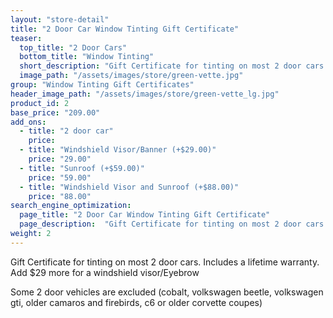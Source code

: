```yaml
---
layout: "store-detail"
title: "2 Door Car Window Tinting Gift Certificate"
teaser:
  top_title: "2 Door Cars"
  bottom_title: "Window Tinting"
  short_description: "Gift Certificate for tinting on most 2 door cars. Includes a lifetime warranty."
  image_path: "/assets/images/store/green-vette.jpg"
group: "Window Tinting Gift Certificates"
header_image_path: "/assets/images/store/green-vette_lg.jpg"
product_id: 2
base_price: "209.00"
add_ons:
  - title: "2 door car"
    price:
  - title: "Windshield Visor/Banner (+$29.00)"
    price: "29.00"
  - title: "Sunroof (+$59.00)"
    price: "59.00"    
  - title: "Windshield Visor and Sunroof (+$88.00)"
    price: "88.00"
search_engine_optimization:
  page_title: "2 Door Car Window Tinting Gift Certificate"
  page_description:  "Gift Certificate for tinting on most 2 door cars. Includes a lifetime warranty."
weight: 2
---
```

Gift Certificate for tinting on most 2 door cars. Includes a lifetime warranty. Add $29 more for a windshield visor/Eyebrow

Some 2 door vehicles are excluded (cobalt, volkswagen beetle, volkswagen gti, older camaros and firebirds, c6 or older corvette coupes)
